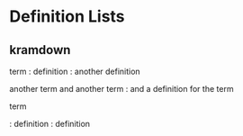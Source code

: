 # Definition Lists


## kramdown

term
: definition
: another definition

another term
and another term
: and a definition for the term


term

: definition
: definition
